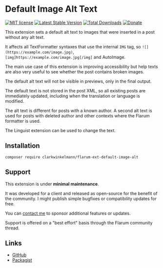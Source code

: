 # Default Image Alt Text

[![MIT license](https://img.shields.io/badge/license-MIT-blue.svg)](https://github.com/clarkwinkelmann/flarum-ext-default-image-alt/blob/master/LICENSE.md) [![Latest Stable Version](https://img.shields.io/packagist/v/clarkwinkelmann/flarum-ext-default-image-alt.svg)](https://packagist.org/packages/clarkwinkelmann/flarum-ext-default-image-alt) [![Total Downloads](https://img.shields.io/packagist/dt/clarkwinkelmann/flarum-ext-default-image-alt.svg)](https://packagist.org/packages/clarkwinkelmann/flarum-ext-default-image-alt) [![Donate](https://img.shields.io/badge/paypal-donate-yellow.svg)](https://www.paypal.me/clarkwinkelmann)

This extension sets a default alt text to images that were inserted in a post without any alt text.

It affects all TextFormatter syntaxes that use the internal `IMG` tag, so `![](https://example.com/image.jpg)`, `[img]https://example.com/image.jpg[/img]` and AutoImage.

The main use case of this extension is improving accessibility but help texts are also very useful to see whether the post contains broken images.

The default alt text will not be visible in previews, only in the final output.

The default text is not stored in the post XML, so all existing posts are immediately updated, including when the translation or language is modified.

The alt text is different for posts with a known author.
A second alt text is used for posts with deleted author and other contexts where the Flarum formatter is used.

The Linguist extension can be used to change the text.

## Installation

    composer require clarkwinkelmann/flarum-ext-default-image-alt

## Support

This extension is under **minimal maintenance**.

It was developed for a client and released as open-source for the benefit of the community.
I might publish simple bugfixes or compatibility updates for free.

You can [contact me](https://clarkwinkelmann.com/flarum) to sponsor additional features or updates.

Support is offered on a "best effort" basis through the Flarum community thread.

## Links

- [GitHub](https://github.com/clarkwinkelmann/flarum-ext-default-image-alt)
- [Packagist](https://packagist.org/packages/clarkwinkelmann/flarum-ext-default-image-alt)
